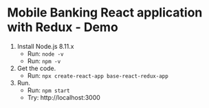 # Mobile Banking React application with Redux - Demo

1. Install Node.js 8.11.x
	- Run: `node -v`
	- Run: `npm -v`
2. Get the code.
	- Run: `npx create-react-app base-react-redux-app`
3. Run.
	- Run: `npm start`
	- Try: http://localhost:3000
